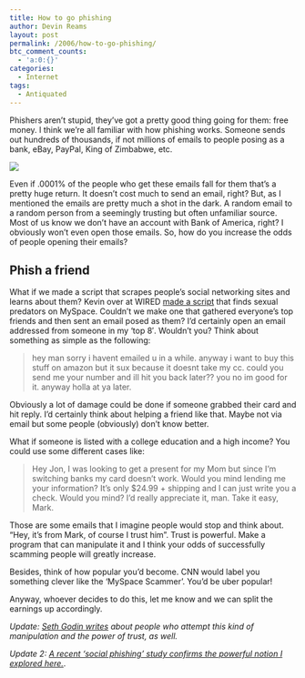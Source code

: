 ```yaml
---
title: How to go phishing
author: Devin Reams
layout: post
permalink: /2006/how-to-go-phishing/
btc_comment_counts:
  - 'a:0:{}'
categories:
  - Internet
tags:
  - Antiquated
---
```

Phishers aren&#8217;t stupid, they&#8217;ve got a pretty good thing going for them: free money. I think we&#8217;re all familiar with how phishing works. Someone sends out hundreds of thousands, if not millions of emails to people posing as a bank, eBay, PayPal, King of Zimbabwe, etc.

<img src="https://devin.rea.ms/wp-content/uploads/2006/10/phishing.png" align="center" />

Even if .0001% of the people who get these emails fall for them that&#8217;s a pretty huge return. It doesn&#8217;t cost much to send an email, right? But, as I mentioned the emails are pretty much a shot in the dark. A random email to a random person from a seemingly trusting but often unfamiliar source. Most of us know we don&#8217;t have an account with Bank of America, right? I obviously won&#8217;t even open those emails. So, how do you increase the odds of people opening their emails?

## Phish a friend

What if we made a script that scrapes people&#8217;s social networking sites and learns about them? Kevin over at WIRED [made a script][1] that finds sexual predators on MySpace. Couldn&#8217;t we make one that gathered everyone&#8217;s top friends and then sent an email posed as them? I&#8217;d certainly open an email addressed from someone in my &#8216;top 8&#8242;. Wouldn&#8217;t you? Think about something as simple as the following:

> hey man sorry i havent emailed u in a while. anyway i want to buy this stuff on amazon but it sux because it doesnt take my cc. could you send me your number and ill hit you back later?? you no im good for it. anyway holla at ya later.

Obviously a lot of damage could be done if someone grabbed their card and hit reply. I&#8217;d certainly think about helping a friend like that. Maybe not via email but some people (obviously) don&#8217;t know better.

What if someone is listed with a college education and a high income? You could use some different cases like:

> Hey Jon, I was looking to get a present for my Mom but since I&#8217;m switching banks my card doesn&#8217;t work. Would you mind lending me your information? It&#8217;s only $24.99 + shipping and I can just write you a check. Would you mind? I&#8217;d really appreciate it, man. Take it easy, Mark.

Those are some emails that I imagine people would stop and think about. &#8220;Hey, it&#8217;s from Mark, of course I trust him&#8221;. Trust is powerful. Make a program that can manipulate it and I think your odds of successfully scamming people will greatly increase.

Besides, think of how popular you&#8217;d become. CNN would label you something clever like the &#8216;MySpace Scammer&#8217;. You&#8217;d be uber popular!

Anyway, whoever decides to do this, let me know and we can split the earnings up accordingly.

*Update: [Seth Godin writes][2] about people who attempt this kind of manipulation and the power of trust, as well.*

*Update 2: [A recent &#8216;social phishing&#8217; study confirms the powerful notion I explored here.][3]*.

 [1]: http://www.wired.com/news/technology/0,71948-0.html?tw=wn_index_1
 [2]: http://sethgodin.typepad.com/seths_blog/2006/10/the_manipulator.html
 [3]: http://summation.typepad.com/summation/2007/01/social_phishing.html